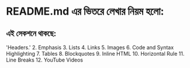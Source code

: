 # README.md এর ভিতরে লেখার নিয়ম হলো:  

## এই সেকশনে থাকছে:

'Headers.'
2. Emphasis
3. Lists
4. Links
5. Images
6. Code and Syntax Highlighting
7. Tables
8. Blockquotes
9. Inline HTML
10. Horizontal Rule
11. Line Breaks
12. YouTube Videos
